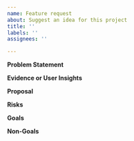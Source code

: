 ```yaml
---
name: Feature request
about: Suggest an idea for this project
title: ''
labels: ''
assignees: ''

---
```


<!--

See https://github.com/Microsoft/calculator/blob/master/docs/NewFeatureProcess.md for
suggestions on how to write a good feature pitch. Just want to submit an idea quickly? Try Feedback
Hub instead: https://insider.windows.com/en-us/fb/?contextid=130

-->

**Problem Statement**
<!-- What problem are we trying to solve? Who’s the customer? Is there a customer need or pain
point we need to remedy? Is there a business goal or metric we are trying to improve? Do we have
a hypothesis we want to prove or disprove? -->

**Evidence or User Insights**
<!-- Why should we do this? Potential sources of data: Feedback Hub, GitHub, request from another
team, telemetry data, anecdotes from listening to customers in person, user research, market or
competitive research -->

**Proposal**
<!-- How will the solution/feature help us solve the problem? How will the solution/feature meet
the customer’s needs? How will the solution/feature improve the metrics? Who’s the target
audience? -->

**Risks**
<!-- This section may not be necessary if covered by the problem statement. What is the risk if we
don’t do this work? What is the risk if we do? -->

**Goals**
<!-- What you want to accomplish with this feature. Typical examples include
“User Can *perform some task*” -->

**Non-Goals**
<!-- Things we are explicitly not doing or supporting or that are out of scope, including reasons
why. -->
